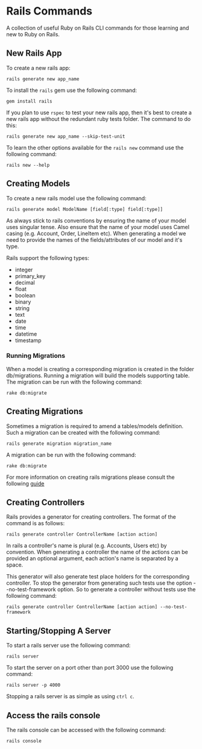 # Rails Commands

A collection of useful Ruby on Rails CLI commands for those learning and new to Ruby on Rails.

## New Rails App

To create a new rails app:

```
rails generate new app_name
```

To install the `rails` gem use the following command:

```
gem install rails
```

If you plan to use `rspec` to test your new rails app, then it's best to create a new rails app without the redundant ruby tests folder. The command to do this:

```
rails generate new app_name --skip-test-unit
```

To learn the other options available for the `rails new` command use the following command:

```
rails new --help
```

## Creating Models

To create a new rails model use the following command:

```
rails generate model ModelName [field[:type] field[:type]]
```

As always stick to rails conventions by ensuring the name of your model uses singular tense. Also ensure that the name of your model uses Camel casing (e.g. Account, Order, LineItem etc). When generating a model we need to provide the names of the fields/attributes of our model and it's type.

Rails support the following types:

* integer
* primary_key
* decimal
* float
* boolean
* binary
* string
* text
* date
* time
* datetime
* timestamp

### Running Migrations

When a model is creating a corresponding migration is created in the folder db/migrations. Running a migration will build the models supporting table. The migration can be run with the following command:

```
rake db:migrate
```

## Creating Migrations

Sometimes a migration is required to amend a tables/models definition. Such a migration can be created with the following command:

```
rails generate migration migration_name
```

A migration can be run with the following command:

```
rake db:migrate
```

For more information on creating rails migrations please consult the following [guide](http://edgeguides.rubyonrails.org/active_record_migrations.html)

## Creating Controllers

Rails provides a generator for creating controllers. The format of the command is as follows:

```
rails generate controller ControllerName [action action]
```

In rails a controller's name is plural (e.g. Accounts, Users etc) by convention. When generating a controller the name of the actions can be provided an optional argument, each action's name is separated by a space.

This generator will also generate test place holders for the corresponding controller. To stop the generator from generating such tests use the option --no-test-framework option. So to generate a controller without tests use the following command:

```
rails generate controller ControllerName [action action] --no-test-framework
```

## Starting/Stopping A Server

To start a rails server use the following command:

```
rails server
```

To start the server on a port other than port 3000 use the following command:

```
rails server -p 4000
```

Stopping a rails server is as simple as using `ctrl c`.

## Access the rails console

The rails console can be accessed with the following command:

```
rails console
```
